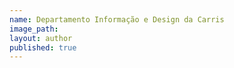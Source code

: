 ```yaml
---
name: Departamento Informação e Design da Carris
image_path:
layout: author
published: true
---
```

